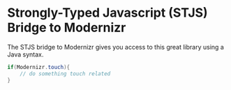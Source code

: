 Strongly-Typed Javascript (STJS) Bridge to Modernizr
================================

The STJS bridge to Modernizr gives you access to this great library using a Java syntax.


```java
if(Modernizr.touch){
	// do something touch related
}
```
